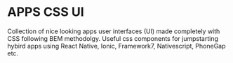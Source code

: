 # APPS CSS UI

Collection of nice looking apps user interfaces (UI) made completely with CSS following BEM methodolgy. Useful css components for jumpstarting hybird apps
using React Native, Ionic, Framework7, Nativescript, PhoneGap etc.
